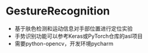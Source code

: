# GestureRecognition
* 基于肤色检测和运动信息对手部位置进行定位实验  
* 手势识别功能可以参考Keras或PyTorch仓库的asl项目
* 需要python-opencv，开发环境pycharm
